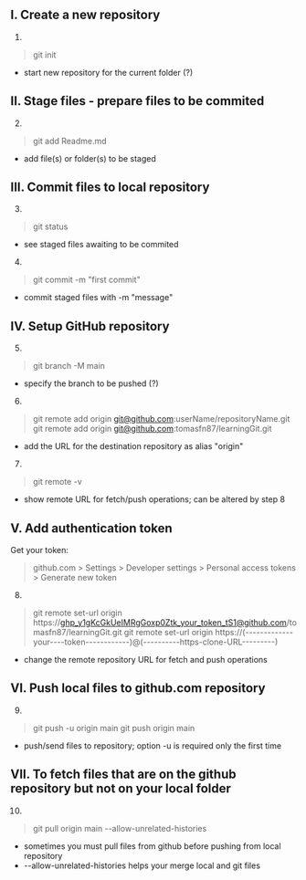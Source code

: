 I. Create a new repository
--------------------------
1) 
> git init
 * start new repository for the current folder (?)

II. Stage files - prepare files to be commited
----------------------------------------------
2) 
> git add Readme.md
 * add file(s) or folder(s) to be staged

III. Commit files to local repository
-------------------------------------
3) 
> git status
 * see staged files awaiting to be commited

4) 
> git commit -m "first commit"
 * commit staged files with -m "message"

IV. Setup GitHub repository
---------------------------
5) 
> git branch -M main
 * specify the branch to be pushed (?)

6) 
> git remote add origin git@github.com:userName/repositoryName.git
> git remote add origin git@github.com:tomasfn87/learningGit.git
 * add the URL for the destination repository as alias "origin"

7) 
> git remote -v
 * show remote URL for fetch/push operations; can be altered by step 8

V. Add authentication token
---------------------------
Get your token:
> github.com > Settings > Developer settings > Personal access tokens > Generate new token
8) 
> git remote set-url origin https://ghp_y1gKcGkUeIMRgGoxp0Ztk_your_token_tS1@github.com/tomasfn87/learningGit.git
> git remote set-url origin https://(-------------your----token------------)@(----------https-clone-URL---------)
 * change the remote repository URL for fetch and push operations

VI. Push local files to github.com repository
---------------------------------------------
9) 
> git push -u origin main
> git push origin main
 * push/send files to repository; option -u is required only the first time

VII. To fetch files that are on the github repository but not on your local folder
----------------------------------------------------------------------------------
10) 
> git pull origin main --allow-unrelated-histories
 * sometimes you must pull files from github before pushing from local repository
 * --allow-unrelated-histories helps your merge local and git files